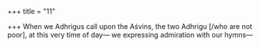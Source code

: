 +++
title = "11"

+++
When we Adhrigus call upon the Aśvins, the two Adhrigu [/who are not  poor], at this very time of day—
we expressing admiration with our hymns—